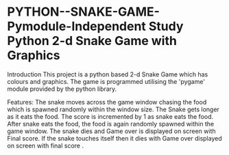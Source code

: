 # PYTHON--SNAKE-GAME-Pymodule-Independent Study Python 2-d Snake Game with Graphics


Introduction
This project is a python based 2-d Snake Game which has colours and graphics.
The game is programmed utilising the 'pygame' module provided by the python library.

Features: 
The snake moves across the game window chasing the food which is spawned randomly within the window size.
The Snake gets longer as it eats the food.
The score is incremented by 1 as snake eats the food.
After snake eats the food, the food is again randomly spawned within the game window.
The snake dies and Game over is displayed on screen with Final score.
If the snake touches itself then it dies with Game over displayed on screen with final score .
